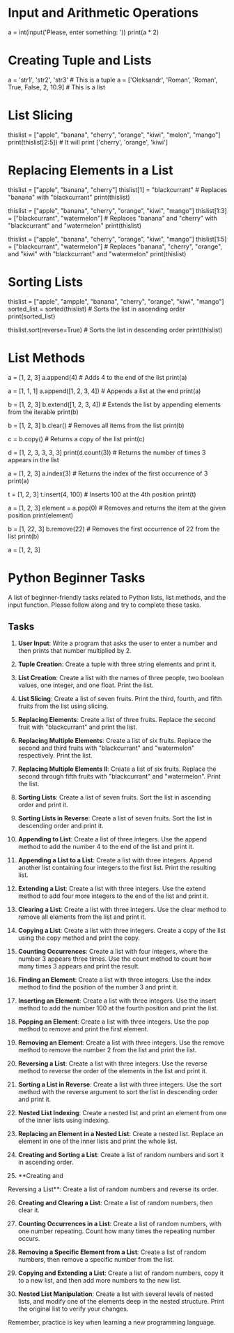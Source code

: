 # Input and Arithmetic Operations
a = int(input('Please, enter something: '))
print(a * 2)

# Creating Tuple and Lists
a = 'str1', 'str2', 'str3' # This is a tuple
a = ['Oleksandr', 'Roman', 'Roman', True, False, 2, 10.9] # This is a list

# List Slicing
thislist = ["apple", "banana", "cherry", "orange", "kiwi", "melon", "mango"]
print(thislist[2:5]) # It will print ['cherry', 'orange', 'kiwi']

# Replacing Elements in a List
thislist = ["apple", "banana", "cherry"]
thislist[1] = "blackcurrant" # Replaces "banana" with "blackcurrant"
print(thislist)

thislist = ["apple", "banana", "cherry", "orange", "kiwi", "mango"]
thislist[1:3] = ["blackcurrant", "watermelon"] # Replaces "banana" and "cherry" with "blackcurrant" and "watermelon"
print(thislist)

thislist = ["apple", "banana", "cherry", "orange", "kiwi", "mango"]
thislist[1:5] = ["blackcurrant", "watermelon"] # Replaces "banana", "cherry", "orange", and "kiwi" with "blackcurrant" and "watermelon"
print(thislist)

# Sorting Lists
thislist = ["apple", "ampple", "banana", "cherry", "orange", "kiwi", "mango"]
sorted_list = sorted(thislist) # Sorts the list in ascending order
print(sorted_list)

thislist.sort(reverse=True) # Sorts the list in descending order
print(thislist)

# List Methods
a = [1, 2, 3]
a.append(4) # Adds 4 to the end of the list
print(a)

a = [1, 1, 1]
a.append([1, 2, 3, 4]) # Appends a list at the end
print(a)

b = [1, 2, 3]
b.extend([1, 2, 3, 4]) # Extends the list by appending elements from the iterable
print(b)

b = [1, 2, 3]
b.clear() # Removes all items from the list
print(b)

c = b.copy() # Returns a copy of the list
print(c)

d = [1, 2, 3, 3, 3, 3]
print(d.count(3)) # Returns the number of times 3 appears in the list

a = [1, 2, 3]
a.index(3) # Returns the index of the first occurrence of 3
print(a)

t = [1, 2, 3]
t.insert(4, 100) # Inserts 100 at the 4th position
print(t)

a = [1, 2, 3]
element = a.pop(0) # Removes and returns the item at the given position
print(element)

b = [1, 22, 3]
b.remove(22) # Removes the first occurrence of 22 from the list
print(b)

a = [1, 2, 3]

# Python Beginner Tasks

A list of beginner-friendly tasks related to Python lists, list methods, and the input function. Please follow along and try to complete these tasks.

## Tasks

1. **User Input**: Write a program that asks the user to enter a number and then prints that number multiplied by 2.

2. **Tuple Creation**: Create a tuple with three string elements and print it.

3. **List Creation**: Create a list with the names of three people, two boolean values, one integer, and one float. Print the list.

4. **List Slicing**: Create a list of seven fruits. Print the third, fourth, and fifth fruits from the list using slicing.

5. **Replacing Elements**: Create a list of three fruits. Replace the second fruit with "blackcurrant" and print the list.

6. **Replacing Multiple Elements**: Create a list of six fruits. Replace the second and third fruits with "blackcurrant" and "watermelon" respectively. Print the list.

7. **Replacing Multiple Elements II**: Create a list of six fruits. Replace the second through fifth fruits with "blackcurrant" and "watermelon". Print the list.

8. **Sorting Lists**: Create a list of seven fruits. Sort the list in ascending order and print it.

9. **Sorting Lists in Reverse**: Create a list of seven fruits. Sort the list in descending order and print it.

10. **Appending to List**: Create a list of three integers. Use the append method to add the number 4 to the end of the list and print it.

11. **Appending a List to a List**: Create a list with three integers. Append another list containing four integers to the first list. Print the resulting list.

12. **Extending a List**: Create a list with three integers. Use the extend method to add four more integers to the end of the list and print it.

13. **Clearing a List**: Create a list with three integers. Use the clear method to remove all elements from the list and print it.

14. **Copying a List**: Create a list with three integers. Create a copy of the list using the copy method and print the copy.

15. **Counting Occurrences**: Create a list with four integers, where the number 3 appears three times. Use the count method to count how many times 3 appears and print the result.

16. **Finding an Element**: Create a list with three integers. Use the index method to find the position of the number 3 and print it.

17. **Inserting an Element**: Create a list with three integers. Use the insert method to add the number 100 at the fourth position and print the list.

18. **Popping an Element**: Create a list with three integers. Use the pop method to remove and print the first element.

19. **Removing an Element**: Create a list with three integers. Use the remove method to remove the number 2 from the list and print the list.

20. **Reversing a List**: Create a list with three integers. Use the reverse method to reverse the order of the elements in the list and print it.

21. **Sorting a List in Reverse**: Create a list with three integers. Use the sort method with the reverse argument to sort the list in descending order and print it.

22. **Nested List Indexing**: Create a nested list and print an element from one of the inner lists using indexing.

23. **Replacing an Element in a Nested List**: Create a nested list. Replace an element in one of the inner lists and print the whole list.

24. **Creating and Sorting a List**: Create a list of random numbers and sort it in ascending order.

25. **Creating and

 Reversing a List**: Create a list of random numbers and reverse its order.

26. **Creating and Clearing a List**: Create a list of random numbers, then clear it.

27. **Counting Occurrences in a List**: Create a list of random numbers, with one number repeating. Count how many times the repeating number occurs.

28. **Removing a Specific Element from a List**: Create a list of random numbers, then remove a specific number from the list.

29. **Copying and Extending a List**: Create a list of random numbers, copy it to a new list, and then add more numbers to the new list.

30. **Nested List Manipulation**: Create a list with several levels of nested lists, and modify one of the elements deep in the nested structure. Print the original list to verify your changes.

Remember, practice is key when learning a new programming language.